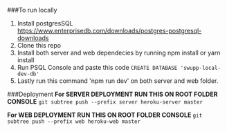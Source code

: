 ###To run locally

1. Install postgresSQL https://www.enterprisedb.com/downloads/postgres-postgresql-downloads
2. Clone this repo
3. Install both server and web dependecies by running npm install or yarn install
4. Run PSQL Console and paste this code `CREATE DATABASE 'swupp-local-dev-db'`
5. Lastly run this command 'npm run dev' on both server and web folder.

###Deployment
**For SERVER DEPLOYMENT RUN THIS ON ROOT FOLDER CONSOLE**
`git subtree push --prefix server heroku-server master`

**For WEB DEPLOYMENT RUN THIS ON ROOT FOLDER CONSOLE**
`git subtree push --prefix web heroku-web master`
